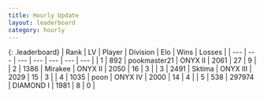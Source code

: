 ```yaml
---
title: Hourly Update
layout: leaderboard
category: hourly
---
```


{: .leaderboard}
| Rank | LV | Player | Division | Elo | Wins | Losses |
| --- | --- | --- | --- | --- | --- | --- |
| <span data-change="0">1</span> | 892 | <span title="ID: 652474">pookmaster21</span> | ONYX II | <span data-change="3">2061</span> | <span data-change="3">27</span> | <span data-change="2">9</span> |
| <span data-change="3">2</span> | 1386 | <span title="ID: 416373">Mirakee</span> | ONYX II | <span data-change="63">2050</span> | <span data-change="6">16</span> | <span data-change="1">3</span> |
| <span data-change="-1">3</span> | 2491 | <span title="ID: 353063">Sktima</span> | ONYX III | <span data-change="0">2029</span> | <span data-change="0">15</span> | <span data-change="0">3</span> |
| <span data-change="-1">4</span> | 1035 | <span title="ID: 540690">poon</span> | ONYX IV | <span data-change="0">2000</span> | <span data-change="0">14</span> | <span data-change="0">4</span> |
| <span data-change="1">5</span> | 538 | <span title="ID: 544038">297974</span> | DIAMOND I | <span data-change="0">1981</span> | <span data-change="0">8</span> | <span data-change="0">0</span> |